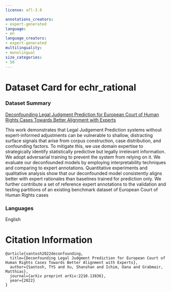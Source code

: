 ```yaml
---
license: afl-3.0

annotations_creators:
- expert-generated
language:
- en
language_creators:
- expert-generated
multilinguality:
- monolingual
size_categories:
- 50
---
```


# Dataset Card for echr_rational

### Dataset Summary
[Deconfounding Legal Judgment Prediction for European Court of Human
Rights Cases Towards Better Alignment with Experts](https://arxiv.org/pdf/2210.13836.pdf)

This work demonstrates that Legal Judgement Prediction systems without expert-informed adjustments can be vulnerable to shallow, distracting surface signals that arise from corpus construction, case distribution, and confounding factors. To mitigate this, we use domain expertise to strategically identify statistically predictive but legally irrelevant information. We adopt adversarial training to prevent the system from relying on it. We evaluate our deconfounded models by employing interpretability techniques and comparing to expert annotations. Quantitative experiments and qualitative analysis show that our deconfounded model consistently aligns better with expert rationales than baselines trained for prediction only. We further contribute a set of reference expert annotations to the validation and testing partitions of an existing benchmark dataset of European Court of Human Rights cases

### Languages
English



# Citation Information

    @article{santosh2022deconfounding,
      title={Deconfounding Legal Judgment Prediction for European Court of Human Rights Cases Towards Better Alignment with Experts},
      author={Santosh, TYS and Xu, Shanshan and Ichim, Oana and Grabmair, Matthias},
      journal={arXiv preprint arXiv:2210.13836},
      year={2022}
    }

